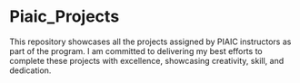# Piaic_Projects
 This repository showcases all the projects assigned by PIAIC instructors as part of the program. I am committed to delivering my best efforts to complete these projects with excellence, showcasing creativity, skill, and dedication.
